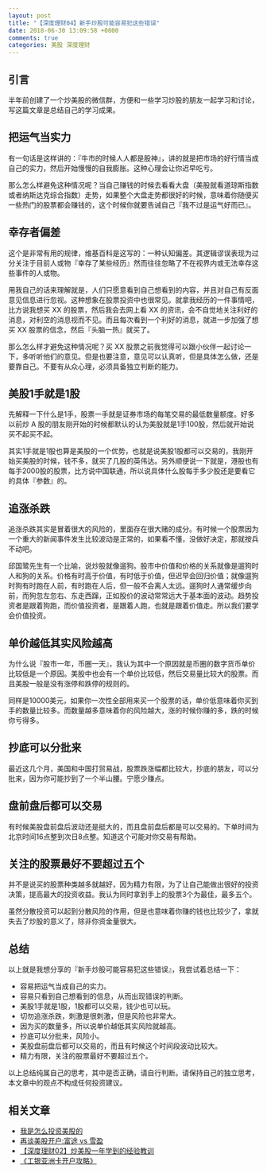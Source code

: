 ```yaml
---
layout: post
title: "【深度理财04】新手炒股可能容易犯这些错误"
date: 2018-06-30 13:09:58 +0800
comments: true
categories: 美股 深度理财
---
```


## 引言

半年前创建了一个炒美股的微信群，方便和一些学习炒股的朋友一起学习和讨论，写这篇文章是总结自己的学习成果。

## 把运气当实力

有一句话是这样讲的：『牛市的时候人人都是股神』，讲的就是把市场的好行情当成自己的实力，然后开始慢慢的自我膨胀。这种心理会让你迟早吃亏。

那么怎么样避免这种情况呢？当自己赚钱的时候去看看大盘（美股就看道琼斯指数或者纳斯达克综合指数）走势，如果整个大盘走势都很好的时候，意味着你随便买一些热门的股票都会赚钱的，这个时候你就要告诫自己『我不过是运气好而已』。

<!--more-->

## 幸存者偏差

这个是非常有用的规律，维基百科是这写的：一种认知偏差。其逻辑谬误表现为过分关注于目前人或物『幸存了某些经历』然而往往忽略了不在视界内或无法幸存这些事件的人或物。

用我自己的话来理解就是，人们只愿意看到自己想看到的内容，并且对自己有反面意见信息进行忽视。这种想象在股票投资中也很常见。就拿我经历的一件事情吧，比方说我想买 XX 的股票，然后我会去网上看 XX 的资讯，会不自觉地关注利好的消息，对利空的消息视而不见。而且每次看到一个利好的消息，就进一步加强了想买 XX 股票的信念，然后『头脑一热』就买了。

那么怎么样才避免这种情况呢？买 XX 股票之前我觉得可以跟小伙伴一起讨论一下，多听听他们的意见。但是也要注意，意见可以认真听，但是具体怎么做，还是要靠自己。不要有从众心理，必须具备独立判断的能力。

## 美股1手就是1股

先解释一下什么是1手，股票一手就是证券市场的每笔交易的最低数量额度。好多以前炒 A 股的朋友刚开始的时候都默认的认为美股就是1手100股，然后就开始说买不起买不起。

其实1手就是1股也算是美股的一个优势，也就是说美股1股都可以交易的，我刚开始买美股的时候，钱不多，就买了几股的英伟达。另外顺便说一下就是，港股也有每手2000股的股票，比方说中国联通，所以说具体什么股每手多少股还是要看它的具体『参数』的。

## 追涨杀跌

追涨杀跌其实是冒着很大的风险的，里面存在很大赌的成分。有时候一个股票因为一个重大的新闻事件发生比较波动是正常的，如果看不懂，没做好决定，那就按兵不动吧。

邱国鹭先生有一个比喻，说炒股就像遛狗。股市中价值和价格的关系就像是遛狗时人和狗的关系。价格有时高于价值，有时低于价值，但迟早会回归价值；就像遛狗时狗有时跑在人前，有时跑在人后，但一般不会离人太远。遛狗时人通常缓步向前，而狗忽左忽右、东走西蹿，正如股价的波动常常远大于基本面的波动。趋势投资者是跟着狗跑，而价值投资者，是跟着人跑，也就是跟着价值走。所以我们要学会价值投资。

## 单价越低其实风险越高

为什么说『股市一年，币圈一天』，我认为其中一个原因就是币圈的数字货币单价比较低是一个原因。美股中也会有一个单价比较低，然后交易量比较大的股票。而且美股一般是没有涨停和跌停的规则的。

同样是10000美元，如果你一次性全部用来买一个股票的话，单价低意味着你买到手的数量比较多。而数量越多意味着你的风险越大，涨的时候你赚的多，跌的时候你亏得多。

## 抄底可以分批来

最近这几个月，美国和中国打贸易战，股票跌涨幅都比较大，抄底的朋友，可以分批来，因为你可能抄到了一个半山腰。宁愿少赚点。

## 盘前盘后都可以交易

有时候美股盘前盘后波动还是挺大的，而且盘前盘后都是可以交易的。下单时间为北京时间16点整到次日8点整。知道这个可能对你交易有帮助。

## 关注的股票最好不要超过五个

并不是说买的股票种类越多就越好，因为精力有限，为了让自己能做出很好的投资决策，提高最大的投资收益。我认为同时拿到手上的股票3个为最佳，最多五个。

虽然分散投资可以起到分散风险的作用，但是也意味着你赚的钱也比较少了，拿就失去了炒股的意义了，除非你资金量很大。

## 总结

以上就是我想分享的『新手炒股可能容易犯这些错误』，我尝试着总结一下：

- 容易把运气当成自己的实力。
- 容易只看到自己想看到的信息，从而出现错误的判断。
- 美股1手就是1股，1股都可以交易，钱少也可以玩。
- 切勿追涨杀跌，刺激是很刺激，但是风险也非常大。
- 因为买的数量多，所以说单价越低其实风险就越高。
- 抄底可以分批来，风险小。
- 美股盘前盘后都可以交易的，而且有时候这个时间段波动比较大。
- 精力有限，关注的股票最好不要超过五个。

以上总结纯属自己的思考，其中是否正确，请自行判断。请保持自己的独立思考，本文章中的观点不构成任何投资建议。

## 相关文章

- [我是怎么投资美股的](https://blog.forecho.com/how-do-I-invest-in-American-stocks.html)
- [再谈美股开户:富途 vs 雪盈](https://blog.forecho.com/talk-about-US-stocks-account-again.html)
- [【深度理财02】炒美股一年学到的经验教训](https://blog.forecho.com/financedeep-02.html)
- [《工银亚洲卡开户攻略》](https://blog.forecho.com/icbc-asia-open-account.html)